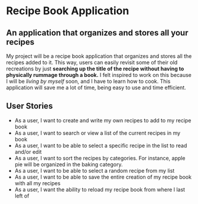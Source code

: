 # Recipe Book Application


## An application that organizes and stores all your recipes


My project will be a recipe book application that organizes and stores
all the recipes added to it. This way, users can easily revisit some of 
their old recreations by just **searching up the title of the recipe without 
having to physically rummage through a book.** I felt inspired to work on this
because I will be *living by myself* soon, and I have to learn how to cook.
This application will save me a lot of time, being easy to use and time efficient.


## User Stories
- As a user, I want to create and write my own recipes to add to my recipe book
- As a user, I want to search or view a list of the current recipes in my book
- As a user, I want to be able to select a specific recipe in the list to read and/or edit
- As a user, I want to sort the recipes by categories. For instance, apple pie will be organized in the baking category.
- As a user, I want to be able to select a random recipe from my list
- As a user, I want to be able to save the entire creation of my recipe book with all my recipes
- As a user, I want the ability to reload my recipe book from where I last left of
